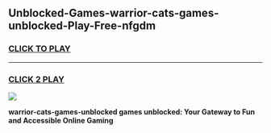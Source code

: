 
## Unblocked-Games-warrior-cats-games-unblocked-Play-Free-nfgdm
<h3>
<a href="https://premium76.site?title=warrior-cats-games-unblocked&ref=17A">CLICK TO PLAY</a></h3>
<hr>

<h3>
<a href="https://premium76.site?title=warrior-cats-games-unblocked&ref=17A">CLICK 2 PLAY</a>
  
</h3>

<a href="https://premium76.site?title=warrior-cats-games-unblocked&ref=17A"><img src="https://clearcache.store/games.png"></a>


**warrior-cats-games-unblocked games unblocked: Your Gateway to Fun and Accessible Online Gaming**
